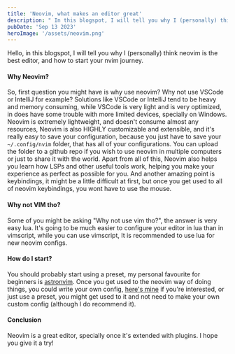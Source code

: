 ```yaml
---
title: 'Neovim, what makes an editor great' 
description: " In this blogspot, I will tell you why I (personally) think neovim is the best editor, and how to start your nvim journey."
pubDate: 'Sep 13 2023'
heroImage: '/assets/neovim.png'
---
```


Hello, in this blogspot, I will tell you why I (personally) think neovim is the best editor, and how to start your nvim journey.

#### Why Neovim?
So, first question you might have is why use neovim? Why not use VSCode or IntelliJ for example? Solutions like VSCode or IntelliJ tend to be heavy and memory consuming, while VSCode is very light and is very optimized, in does have some trouble with more limited devices, specially on Windows. Neovim is extremely lightweight, and doesn't consume almost any resources, Neovim is also HIGHLY customizable and extensible, and it's really easy to save your configuration, because you just have to save your `~/.config/nvim` folder, that has all of your configurations. You can upload the folder to a github repo if you wish to use neovim in multiple computers or just to share it with the world. Apart from all of this, Neovim also helps you learn how LSPs and other useful tools work, helping you make your experience as perfect as possible for you. And another amazing point is keybindings, it might be a little difficult at first, but once you get used to all of neovim keybindings, you wont have to use the mouse.

#### Why not VIM tho?
Some of you might be asking "Why not use vim tho?", the answer is very easy lua. It's going to be much easier to configure your editor in lua than in vimscript, while you can use vimscript, It is recommended to use lua for new neovim configs.

#### How do I start?
You should probably start using a preset, my personal favourite for beginners is [astronvim](https://github.com/AstroNvim/AstroNvim). Once you get used to the neovim way of doing things, you could write your own config, [here's mine](https://github.com/angelnext/dotfiles/tree/main/.config/nvim) if you're interested, or just use a preset, you might get used to it and not need to make your own custom config (although I do recommend it).

#### Conclusion
Neovim is a great editor, specially once it's extended with plugins. I hope you give it a try!
